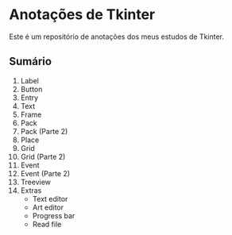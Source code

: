 # Anotações de Tkinter

Este é um repositório de anotações dos meus estudos de Tkinter.

## Sumário

1. Label
2. Button
3. Entry
4. Text
5. Frame
6. Pack
7. Pack (Parte 2)
8. Place
9. Grid
10. Grid (Parte 2)
11. Event
12. Event (Parte 2)
13. Treeview
14. Extras
    - Text editor
    - Art editor
    - Progress bar
    - Read file